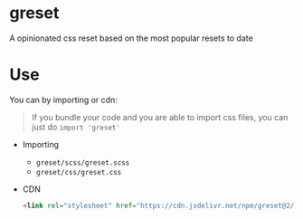 # greset
A opinionated css reset based on the most popular resets to date

# Use
You can by importing or cdn:

> If you bundle your code and you are able to import css files, you can just do `import 'greset'`

-   Importing
    - `greset/scss/greset.scss`
    - `greset/css/greset.css`

-   CDN
    ```html
    <link rel="stylesheet" href="https://cdn.jsdelivr.net/npm/greset@2/css/greset.css" />
    ```
